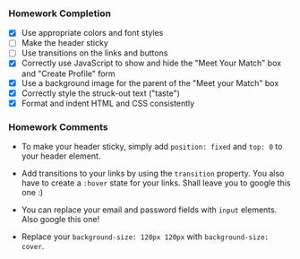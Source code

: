 ### Homework Completion
- [x] Use appropriate colors and font styles			
- [ ] Make the header sticky			
- [ ] Use transitions on the links and buttons			
- [x] Correctly use JavaScript to show and hide the "Meet Your Match" box and "Create Profile" form		
- [x] Use a background image for the parent of the "Meet your Match" box
- [x] Correctly style the struck-out text ("taste")			
- [x] Format and indent HTML and CSS consistently

### Homework Comments
- To make your header sticky, simply add `position: fixed` and `top: 0` to your header element.

- Add transitions to your links by using the `transition` property. You also have to create a `:hover` state for your links. Shall leave you to google this one :)

- You can replace your email and password fields with `input` elements. Also google this one!

- Replace your `background-size: 120px 120px` with `background-size: cover`.
